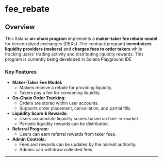 # fee_rebate


## Overview

This Solana **on-chain program** implements a **maker-taker fee rebate model** for decentralized exchanges (DEXs). The contract(program) **incentivizes liquidity providers (makers)** and **charges fees to order takers** while tracking users' trading activity and distributing liquidity rewards.
This program is currently being developed in Solana Playground IDE

### Key Features
- **Maker-Taker Fee Model:** 
  - Makers receive a rebate for providing liquidity.
  - Takers pay a fee for consuming liquidity.
- **On-Chain Order Tracking:**
  - Orders are stored within user accounts.
  - Supports order placement, cancellation, and partial fills.
- **Liquidity Score & Rewards:**
  - Users accumulate liquidity scores based on time-in-market.
  - Periodic liquidity rewards can be distributed.
- **Referral Program:**
  - Users can earn referral rewards from taker fees.
- **Admin Controls:**
  - Fees and rewards can be updated by the market authority.
  - Admins can withdraw collected fees.

---

